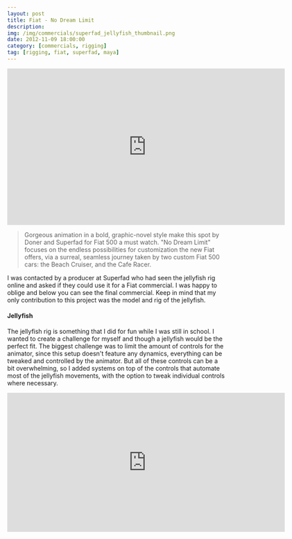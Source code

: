```yaml
---
layout: post
title: Fiat - No Dream Limit
description: 
img: /img/commercials/superfad_jellyfish_thumbnail.png
date: 2012-11-09 18:00:00
category: [commercials, rigging]
tag: [rigging, fiat, superfad, maya]
---
```

<p align="center"><iframe width="640" height="360" src="https://www.youtube.com/embed/ZMlwL2oaEwA?rel=0&amp;controls=0&amp;showinfo=0" frameborder="0" allowfullscreen></iframe></p>
<blockquote><p class="justify">Gorgeous animation in a bold, graphic-novel style make this spot by Doner and Superfad for Fiat 500 a must watch. "No Dream Limit" focuses on the endless possibilities for customization the new Fiat offers, via a surreal, seamless journey taken by two custom Fiat 500 cars: the Beach Cruiser, and the Cafe Racer.</p></blockquote> 
<p class="justify">I was contacted by a producer at Superfad who had seen the jellyfish rig online and asked if they could use it for a Fiat commercial. I was happy to oblige and below you can see the final commercial. Keep in mind that my only contribution to this project was the model and rig of the jellyfish.</p>

<h4>Jellyfish</h4> 
<p class="justify">The jellyfish rig is something that I did for fun while I was still in school. I wanted to create a challenge for myself and though a jellyfish would be the perfect fit. The biggest challenge was to limit the amount of controls for the animator, since this setup doesn't feature any dynamics, everything can be tweaked and controlled by the animator. But all of these controls can be a bit overwhelming, so I added systems on top of the controls that automate most of the jellyfish movements, with the option to tweak individual controls where necessary.</p>

<p style="text-align: center;"><iframe src="https://player.vimeo.com/video/5080977?title=0&amp;byline=0&amp;portrait=0" width="640" height="320" frameborder="0" allowfullscreen="allowfullscreen"></iframe></p>